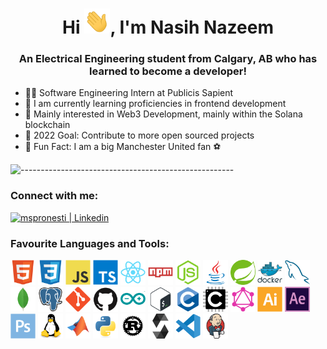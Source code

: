 <h1 align="center">Hi <img src="https://raw.githubusercontent.com/ABSphreak/ABSphreak/master/gifs/Hi.gif" height="40px">, I'm Nasih Nazeem </h1>

<h3 align="center">An Electrical Engineering student from Calgary, AB who has learned to become a developer! </h3>

- 🧑‍💼 Software Engineering Intern at Publicis Sapient
- 🌱 I am currently learning proficiencies in frontend development
- 🎥 Mainly interested in Web3 Development, mainly within the Solana blockchain
- 🎯 2022 Goal: Contribute to more open sourced projects
- 🎉 Fun Fact: I am a big Manchester United fan ⚽

![-----------------------------------------------------](https://raw.githubusercontent.com/andreasbm/readme/master/assets/lines/vintage.png)


### Connect with me:
[<img height="35" width="35" src="https://raw.githubusercontent.com/mspronesti/mspronesti/master/icons/linkedin.svg" alt="mspronesti | Linkedin" />][linkedin] &nbsp;

### Favourite Languages and Tools:
<p align="left">
    <a > 
        <img src="https://github.com/devicons/devicon/blob/master/icons/html5/html5-original.svg" alt="html5" width="40" height="40"/> 
    </a>
    <a>
        <img height="40" width="40" alt="CSS" src="https://github.com/devicons/devicon/blob/master/icons/css3/css3-original.svg">
    </a>     
    <a > 
        <img src="https://github.com/devicons/devicon/blob/master/icons/javascript/javascript-original.svg" alt="javascript" width="40" height="40"/> 
    </a>
    <a > 
        <img src="https://github.com/devicons/devicon/blob/master/icons/typescript/typescript-original.svg" alt="typescript" width="40" height="40"/> 
    </a>
    <a > 
        <img src="https://github.com/devicons/devicon/blob/master/icons/react/react-original.svg" alt="react" width="40" height="40"/> 
    </a>
    <a > 
        <img src="https://github.com/devicons/devicon/blob/master/icons/npm/npm-original-wordmark.svg" alt="npm" width="40" height="40"/> 
    </a>
    <a > 
        <img src="https://github.com/devicons/devicon/blob/master/icons/nodejs/nodejs-original.svg" alt="nodejs" width="40" height="40"/> 
    </a>
    <a > 
        <img src="https://github.com/devicons/devicon/blob/master/icons/java/java-original.svg" alt="java" width="40" height="40"/> 
    </a>
    <a > 
        <img src="https://github.com/devicons/devicon/blob/master/icons/spring/spring-original.svg" alt="spring" width="40" height="40"/> 
    </a>
    <a > 
        <img src="https://raw.githubusercontent.com/devicons/devicon/master/icons/docker/docker-original-wordmark.svg" alt="docker" width="40" height="40"/> 
    </a>
    <a > 
        <img src="https://github.com/devicons/devicon/blob/master/icons/mysql/mysql-original.svg" alt="mysql" width="40" height="40"/> 
    </a>
    <a > 
        <img src="https://github.com/devicons/devicon/blob/master/icons/mongodb/mongodb-original.svg" alt="mongodb" width="40" height="40"/> 
    </a>
    <a > 
        <img src="https://github.com/devicons/devicon/blob/master/icons/postgresql/postgresql-original.svg" alt="postgresql" width="40" height="40"/> 
    </a>
    <a > 
        <img src="https://github.com/devicons/devicon/blob/master/icons/git/git-original.svg" alt="git" width="40" height="40"/> 
    </a>
    <a > 
        <img src="https://github.com/devicons/devicon/blob/master/icons/github/github-original.svg" alt="github" width="40" height="40"/> 
    </a>
    <a > 
        <img src="https://github.com/devicons/devicon/blob/master/icons/arduino/arduino-original.svg" alt="arduino" width="40" height="40"/> 
    </a> 
    <a > 
        <img src="https://github.com/devicons/devicon/blob/master/icons/bash/bash-original.svg" alt="bash" width="40" height="40"/> 
    </a>
    <a > 
        <img src="https://github.com/devicons/devicon/blob/master/icons/c/c-original.svg" alt="c" width="40" height="40"/> 
    </a>
    <a > 
        <img src="https://github.com/devicons/devicon/blob/master/icons/embeddedc/embeddedc-original.svg" alt="embeddedc" width="40" height="40"/> 
    </a>
    <a > 
        <img src="https://github.com/devicons/devicon/blob/master/icons/graphql/graphql-plain.svg" alt="graphql" width="40" height="40"/> 
    </a>
    <a > 
        <img src="https://github.com/devicons/devicon/blob/master/icons/illustrator/illustrator-plain.svg" alt="illustrator" width="40" height="40"/> 
    </a>
    <a > 
        <img src="https://github.com/devicons/devicon/blob/master/icons/aftereffects/aftereffects-original.svg" alt="aftereffects" width="40" height="40"/> 
    </a> 
    <a > 
        <img src="https://github.com/devicons/devicon/blob/master/icons/photoshop/photoshop-plain.svg" alt="photoshop" width="40" height="40"/> 
    </a>
    <a > 
        <img src="https://github.com/devicons/devicon/blob/master/icons/linux/linux-original.svg" alt="linux" width="40" height="40"/> 
    </a>
    <a > 
        <img src="https://github.com/devicons/devicon/blob/master/icons/matlab/matlab-original.svg" alt="matlab" width="40" height="40"/> 
    </a>
    <a > 
        <img src="https://github.com/devicons/devicon/blob/master/icons/python/python-original.svg" alt="python" width="40" height="40"/> 
    </a>
    <a > 
        <img src="https://github.com/devicons/devicon/blob/master/icons/rust/rust-plain.svg" alt="rust" width="40" height="40"/> 
    </a>
    <a > 
        <img src="https://github.com/devicons/devicon/blob/master/icons/solidity/solidity-original.svg" alt="solidity" width="40" height="40"/> 
    </a>
    <a > 
        <img src="https://github.com/devicons/devicon/blob/master/icons/vscode/vscode-original.svg" alt="vscode" width="40" height="40"/> 
    </a>
    <a > 
        <img src="https://github.com/devicons/devicon/blob/master/icons/jenkins/jenkins-original.svg" alt="jenkins" width="40" height="40"/> 
    </a>
</p>


<br />
<br />

[linkedin]: https://www.linkedin.com/in/nasihnazeem/

